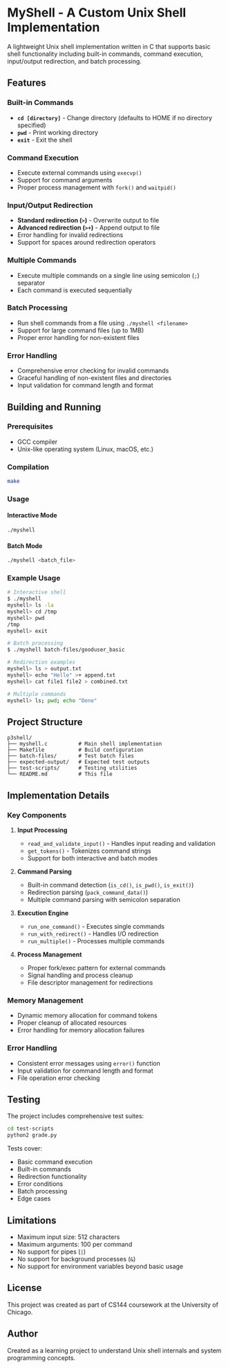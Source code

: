 # MyShell - A Custom Unix Shell Implementation

A lightweight Unix shell implementation written in C that supports basic shell functionality including built-in commands, command execution, input/output redirection, and batch processing.

## Features

### Built-in Commands
- **`cd [directory]`** - Change directory (defaults to HOME if no directory specified)
- **`pwd`** - Print working directory
- **`exit`** - Exit the shell

### Command Execution
- Execute external commands using `execvp()`
- Support for command arguments
- Proper process management with `fork()` and `waitpid()`

### Input/Output Redirection
- **Standard redirection (`>`)** - Overwrite output to file
- **Advanced redirection (`>+`)** - Append output to file
- Error handling for invalid redirections
- Support for spaces around redirection operators

### Multiple Commands
- Execute multiple commands on a single line using semicolon (`;`) separator
- Each command is executed sequentially

### Batch Processing
- Run shell commands from a file using `./myshell <filename>`
- Support for large command files (up to 1MB)
- Proper error handling for non-existent files

### Error Handling
- Comprehensive error checking for invalid commands
- Graceful handling of non-existent files and directories
- Input validation for command length and format

## Building and Running

### Prerequisites
- GCC compiler
- Unix-like operating system (Linux, macOS, etc.)

### Compilation
```bash
make
```

### Usage

#### Interactive Mode
```bash
./myshell
```

#### Batch Mode
```bash
./myshell <batch_file>
```

### Example Usage

```bash
# Interactive shell
$ ./myshell
myshell> ls -la
myshell> cd /tmp
myshell> pwd
/tmp
myshell> exit

# Batch processing
$ ./myshell batch-files/gooduser_basic

# Redirection examples
myshell> ls > output.txt
myshell> echo "Hello" >+ append.txt
myshell> cat file1 file2 > combined.txt

# Multiple commands
myshell> ls; pwd; echo "Done"
```

## Project Structure

```
p3shell/
├── myshell.c          # Main shell implementation
├── Makefile           # Build configuration
├── batch-files/       # Test batch files
├── expected-output/   # Expected test outputs
├── test-scripts/      # Testing utilities
└── README.md          # This file
```

## Implementation Details

### Key Components

1. **Input Processing**
   - `read_and_validate_input()` - Handles input reading and validation
   - `get_tokens()` - Tokenizes command strings
   - Support for both interactive and batch modes

2. **Command Parsing**
   - Built-in command detection (`is_cd()`, `is_pwd()`, `is_exit()`)
   - Redirection parsing (`pack_command_data()`)
   - Multiple command parsing with semicolon separation

3. **Execution Engine**
   - `run_one_command()` - Executes single commands
   - `run_with_redirect()` - Handles I/O redirection
   - `run_multiple()` - Processes multiple commands

4. **Process Management**
   - Proper fork/exec pattern for external commands
   - Signal handling and process cleanup
   - File descriptor management for redirections

### Memory Management
- Dynamic memory allocation for command tokens
- Proper cleanup of allocated resources
- Error handling for memory allocation failures

### Error Handling
- Consistent error messages using `error()` function
- Input validation for command length and format
- File operation error checking

## Testing

The project includes comprehensive test suites:

```bash
cd test-scripts
python2 grade.py
```

Tests cover:
- Basic command execution
- Built-in commands
- Redirection functionality
- Error conditions
- Batch processing
- Edge cases

## Limitations

- Maximum input size: 512 characters
- Maximum arguments: 100 per command
- No support for pipes (`|`)
- No support for background processes (`&`)
- No support for environment variables beyond basic usage

## License

This project was created as part of CS144 coursework at the University of Chicago.

## Author

Created as a learning project to understand Unix shell internals and system programming concepts. 